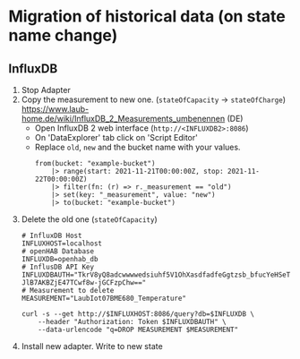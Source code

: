 # Migration of historical data (on state name change)

## InfluxDB

1. Stop Adapter
2. Copy the measurement to new one. (`stateOfCapacity` -> `stateOfCharge`)\
   https://www.laub-home.de/wiki/InfluxDB_2_Measurements_umbenennen (DE)
   * Open InfluxDB 2 web interface (`http://<INFLUXDB2>:8086`)
   * On 'DataExplorer' tab click on 'Script Editor'
   * Replace `old`, `new` and the bucket name with your values.
     ```
     from(bucket: "example-bucket")
         |> range(start: 2021-11-21T00:00:00Z, stop: 2021-11-22T00:00:00Z)
         |> filter(fn: (r) => r._measurement == "old")
         |> set(key: "_measurement", value: "new")
         |> to(bucket: "example-bucket")
     ```
3. Delete the old one (`stateOfCapacity`)
   ```shell
   # InfluxDB Host
   INFLUXHOST=localhost
   # openHAB Database
   INFLUXDB=openhab_db
   # InflusDB API Key
   INFLUXDBAUTH="TkrV8yQ8adcwwwwedsiuhf5V1OhXasdfadfeGgtzsb_bfucYeHSeTID-JlB7AKBZjE47TCwf8w-jGCFzpChw=="
   # Measurement to delete
   MEASUREMENT="LaubIot07BME680_Temperature"

   curl -s --get http://$INFLUXHOST:8086/query?db=$INFLUXDB \
       --header "Authorization: Token $INFLUXDBAUTH" \
       --data-urlencode "q=DROP MEASUREMENT $MEASUREMENT"
   ```
4. Install new adapter. Write to new state
